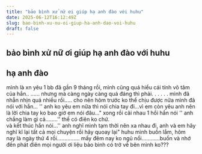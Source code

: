 ```yaml
---
title: "bảo bình xử nữ ơi giúp hạ anh đào với huhu"
date: 2025-06-12T16:12:49Z
slug: bao-binh-xu-nu-oi-giup-ha-anh-dao-voi-huhu
draft: false
---
```


## bảo bình xử nữ ơi giúp hạ anh đào với huhu

## hạ anh đào

mình là xn yêu 1 bb đã gần 9 tháng rồi, mình cũng quá hiểu cái tính vô tâm của hắn.. ...... nhưng mà càng ngày càng quá đáng thì phải. . . . . . mình đã nhẫn nhịn quá nhiều rồi..... cho nên hôm trước ko thể chịu được nữa mình đã nói với hắn... '' anh ko yêu em nữa thì nói chia tay đi...vì em còn yêu anh nên là lời chia tay ko bao giờ em nói đâu..." xong rồi cãi nhau 1 hồi hắn nói '' anh chắng làm gì cả........'' thế có điên ko chứ.  
và kết thúc hắn nói...'' anh nghĩ mình tạm thời nên xa nhau đi, anh và em hãy nghĩ kĩ lại tất cả mọi chuyện rồi hãy quoay lại" huhu mình buồn lắm, hôm nay là ngày thứ 4 rồi............... 
mấy đêm nay ko ngủ nổi............buồn và nhớ đến phát điên
mọi người ơi liệu bảo bình có trở về bên mình ko???
